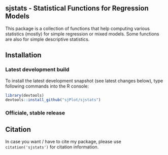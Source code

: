 sjstats - Statistical Functions for Regression Models
------------------------------------------------------------------------------
This package is a collection of functions that help computing various statistics
(mostly) for simple regression or mixed models. Some functions are also for
simple descriptive statistics.

## Installation

### Latest development build

To install the latest development snapshot (see latest changes below), type following commands into the R console:

```r
library(devtools)
devtools::install_github("sjPlot/sjstats")
```

### Officiale, stable release


## Citation

In case you want / have to cite my package, please use `citation('sjstats')` for citation information. 
